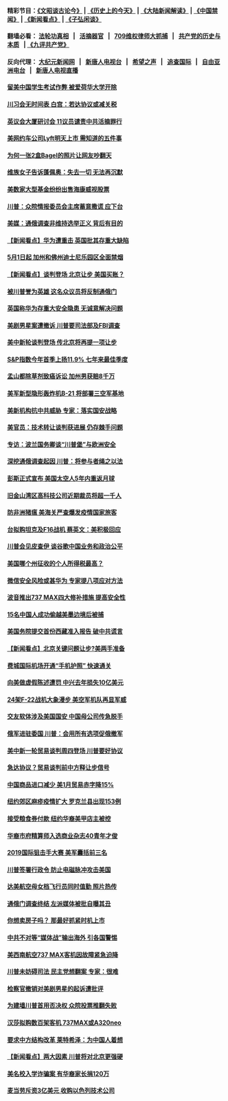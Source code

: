 #### 精彩节目：[《文昭谈古论今》](http://134.209.198.168/wenzhao) | [《历史上的今天》](http://134.209.198.168/today-in-history) | [《大陆新闻解读》](http://134.209.198.168/ntdtv-comedy) | [《中国禁闻》](http://134.209.198.168/ntdtv-news) | [《新闻看点》](http://134.209.198.168/news-insight) | [《子弘闲谈》](http://134.209.198.168/zihongxiantan/) 

  #### 翻墙必看： [法轮功真相](http://134.209.198.168:10000/videos/truth.html) &nbsp;&nbsp;|&nbsp;&nbsp; [活摘器官](http://134.209.198.168:10000/videos/res/Organs/) &nbsp;&nbsp;|&nbsp;&nbsp; [709维权律师大抓捕](http://134.209.198.168:10000/videos/709/) &nbsp;&nbsp;|&nbsp;&nbsp; [共产党的历史与本质](http://134.209.198.168:10000/videos/ccp.html) &nbsp;&nbsp;| [《九评共产党》](http://134.209.198.168:10000/videos/jiuping/) 

#### 反向代理： [大纪元新闻网](http://134.209.198.168:10080/) &nbsp;&nbsp;|&nbsp;&nbsp; [新唐人电视台](http://134.209.198.168:8000/) &nbsp;&nbsp;|&nbsp;&nbsp; [希望之声](http://134.209.198.168:8200/) &nbsp;&nbsp;|&nbsp;&nbsp; [追查国际](http://134.209.198.168:10010/) &nbsp;&nbsp;|&nbsp;&nbsp; [自由亚洲电台](http://134.209.198.168:9800/) &nbsp;&nbsp;|&nbsp;&nbsp; [新唐人电视直播](http://134.209.198.168/) 

#### [留美中国学生考试作弊 被爱荷华大学开除](../pages/nsc412/n11147726.md?t=03290637) 

#### [川习会无时间表 白宫：若达协议或减关税](../pages/nsc412/n11147333.md?t=03290637) 

#### [英议会大厦研讨会 11议员谴责中共活摘罪行](../pages/nsc412/n11147307.md?t=03290637) 

#### [美网约车公司Lyft明天上市 需知道的五件事](../pages/nsc412/n11147465.md?t=03290637) 

#### [为何一张2盒Bagel的照片让网友吵翻天](../pages/nsc412/n11147104.md?t=03290637) 

#### [维族女子告诉蓬佩奥：失去一切 无法再沉默](../pages/nsc412/n11135743.md?t=03290637) 

#### [美数家大型基金纷纷出售海康威视股票](../pages/nsc412/n11147111.md?t=03290637) 

#### [川普：众院情报委员会主席蓄意撒谎 应下台](../pages/nsc412/n11146907.md?t=03290637) 

#### [美媒：通俄调查非维持选举正义 背后有目的](../pages/nsc412/n11147110.md?t=03290637) 

#### [【新闻看点】华为遭重击 英国批其存重大缺陷](../pages/nsc412/n11146848.md?t=03290637) 

#### [5月1日起 加州和佛州迪士尼乐园区全面禁烟](../pages/nsc412/n11147050.md?t=03290637) 

#### [【新闻看点】谈判登场 北京让步 美国买账？](../pages/nsc412/n11146749.md?t=03290637) 

#### [被川普誉为英雄 这名众议员将反制通俄门](../pages/nsc412/n11146995.md?t=03290637) 

#### [英国称华为存重大安全隐患 无诚意解决问题](../pages/nsc412/n11146736.md?t=03290637) 

#### [美剧男星案遭撤诉 川普要司法部及FBI调查](../pages/nsc412/n11146727.md?t=03290637) 

#### [美中新轮谈判登场 传北京将再提一项让步](../pages/nsc412/n11146711.md?t=03290637) 

#### [S&P指数今年首季上扬11.9% 七年来最佳季度](../pages/nsc412/n11146536.md?t=03290637) 

#### [孟山都除草剂致癌诉讼 加州男获赔8千万](../pages/nsc412/n11146396.md?t=03290637) 

#### [美军新型隐形轰炸机B-21 将部署三空军基地](../pages/nsc412/n11146075.md?t=03290637) 

#### [美新机构抗中共威胁 专家：落实国安战略](../pages/nsc412/n11145499.md?t=03290637) 

#### [美官员：技术转让谈判获进展 仍存棘手问题](../pages/nsc412/n11145018.md?t=03290637) 

#### [专访：波兰国务卿谈“川普堡”与欧洲安全](../pages/nsc412/n11144470.md?t=03290637) 

#### [深挖通俄调查起因 川普：将参与者绳之以法](../pages/nsc412/n11145123.md?t=03290637) 

#### [彭斯正式宣布 美国太空人5年内重返月球](../pages/nsc412/n11145527.md?t=03290637) 

#### [旧金山湾区高科技公司近期裁员将超一千人](../pages/nsc412/n11145316.md?t=03290637) 

#### [防非洲猪瘟 美海关严查爆发疫情国家旅客](../pages/nsc412/n11144861.md?t=03290637) 

#### [台拟购坦克及F16战机 蔡英文：美积极回应](../pages/nsc412/n11144759.md?t=03290637) 

#### [川普会见皮查伊 谈谷歌中国业务和政治公平](../pages/nsc412/n11144739.md?t=03290637) 

#### [美国哪个州征收的个人所得税最高？](../pages/nsc412/n11144480.md?t=03290637) 

#### [微信安全风险或甚华为 专家提八项应对方法](../pages/nsc412/n11144622.md?t=03290637) 

#### [波音推出737 MAX四大修补措施 提高安全性](../pages/nsc412/n11144521.md?t=03290637) 

#### [15名中国人成功偷越美墨边境后被捕](../pages/nsc412/n11144453.md?t=03290637) 

#### [美国务院提交首份西藏准入报告 破中共谎言](../pages/nsc412/n11144207.md?t=03290637) 

#### [【新闻看点】北京关键问题让步?美两手准备](../pages/nsc412/n11144291.md?t=03290637) 

#### [费城国际机场开通“手机护照” 快速通关](../pages/nsc412/n11144283.md?t=03290637) 

#### [向美做虚假陈述遭罚 中兴去年损失10亿美元](../pages/nsc412/n11144356.md?t=03290637) 

#### [24架F-22战机大象漫步 美空军机队再显军威](../pages/nsc412/n11143993.md?t=03290637) 

#### [交友软体涉及美国国安 中国母公司传急脱手](../pages/nsc412/n11144181.md?t=03290637) 

#### [俄军进驻委国 川普：会用所有选项促俄撤军](../pages/nsc412/n11144268.md?t=03290637) 

#### [美中新一轮贸易谈判周四登场 川普要好协议](../pages/nsc412/n11144151.md?t=03290637) 

#### [急达协议？贸易谈判前中方释让步信号](../pages/nsc412/n11144057.md?t=03290637) 

#### [中国商品进口减少 美1月贸易赤字降15%](../pages/nsc412/n11143995.md?t=03290637) 

#### [纽约郊区麻疹疫情扩大 罗克兰县出现153例](../pages/nsc412/n11143919.md?t=03290637) 

#### [接受粮食券付款 纽约华裔美甲店主被控](../pages/nsc412/n11143552.md?t=03290637) 

#### [华裔市府精算师入选商业杂志40青年才俊](../pages/nsc412/n11143537.md?t=03290637) 

#### [2019国际狙击手大赛 美军囊括前三名](../pages/nsc412/n11143339.md?t=03290637) 

#### [川普签署行政令 防止电磁脉冲攻击美国](../pages/nsc412/n11142960.md?t=03290637) 

#### [达美航空母女档飞行员同时值勤 照片热传](../pages/nsc412/n11142780.md?t=03290637) 

#### [通俄门调查终结 左派媒体被批自曝其丑](../pages/nsc412/n11142644.md?t=03290637) 

#### [你想卖房子吗？ 那最好抓紧时机上市](../pages/nsc412/n11142219.md?t=03290637) 

#### [中共不对等“媒体战”输出海外 引各国警惕](../pages/nsc412/n11141857.md?t=03290637) 

#### [美西南航空737 MAX客机因故障紧急迫降](../pages/nsc412/n11142160.md?t=03290637) 

#### [川普未妨碍司法 民主党想翻案 专家：很难](../pages/nsc412/n11142187.md?t=03290637) 

#### [检察官撤销对美剧男星的起诉遭批评](../pages/nsc412/n11142123.md?t=03290637) 

#### [为建墙川普首用否决权 众院投票推翻失败](../pages/nsc412/n11142070.md?t=03290637) 

#### [汉莎拟购数百架客机 737MAX或A320neo](../pages/nsc412/n11141877.md?t=03290637) 

#### [要求中方结构改革 莱特希泽：为中国人着想](../pages/nsc412/n11141984.md?t=03290637) 

#### [【新闻看点】两大因素 川普将对北京更强硬](../pages/nsc412/n11141441.md?t=03290637) 

#### [美名校入学诈骗案 有华裔家长捐120万](../pages/nsc412/n11140186.md?t=03290637) 

#### [麦当劳斥资3亿美元 收购以色列技术公司](../pages/nsc412/n11141614.md?t=03290637) 

